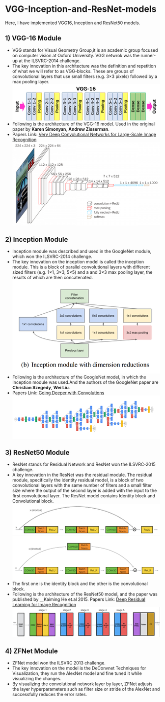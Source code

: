 # VGG-Inception-and-ResNet-models
Here, I have implemented VGG16, Inception and ResNet50 models.

## 1) VGG-16 Module
 - VGG stands for Visual Geometry Group,it is an academic group focused on computer vision at Oxford University. VGG netwrok was the runner-up at the ILSVRC-2014 challenge. 
 - The key innovation in this architecture was the definition and repetition of what we will refer to as VGG-blocks. These are groups of convolutional layers that use small filters (e.g. 3×3 pixels) followed by a max pooling layer.
 ![](Images/vgg-block.png)
 - Following is the architecture of the VGG-16 model. Used in the original paper by __Karen Simonyan__, __Andrew Zisserman__. 
 - Papers Link: [Very Deep Convolutional Networks for Large-Scale Image Recognition](https://arxiv.org/abs/1409.1556)
  ![](Images/VGG-16%20model.png)

 
## 2) Inception Module
- Inception module was described and used in the GoogleNet module, which won the ILSVRC-2014 challenge.
- The key innovation on the inception model is called the inception module. This is a block of parallel convolutional layers with different sized filters (e.g. 1×1, 3×3, 5×5) and a and 3×3 max pooling layer, the results of which are then concatenated.
![](Images/Inception%20block.png)
- Following is the architecture of the GoogleNet model, in which the Inception module was used.And the authors of the GoogleNet paper are __Christian Szegedy__, __Wei Liu__.
- Papers Link: [Going Deeper with Convolutions](https://arxiv.org/abs/1409.4842)
![](Images/Inception%20model.png)


## 3) ResNet50 Module
- ResNet stands for Residual Network and ResNet won the ILSVRC-2015 challenge.
- A key innovation in the ResNet was the residual module. The residual module, specifically the identity residual model, is a block of two convolutional layers with the same number of filters and a small filter size where the output of the second layer is added with the input to the first convolutional layer. The ResNet model contains Identity block and Convolutional block.
![](Images/Identity%20block.png)  ![](Images/Convolutional%20block.png)
- The first one is the identity block and the other is the convolutional block.
- Following is the architecture of the ResNet50 model, and the paper was published by __Kaiming He et.al 2015.
Papers Link: [Deep Residual Learning for Image Recognition](https://arxiv.org/abs/1512.03385)
![](Images/ResNet50%20model.png)

## 4) ZFNet Module
- ZFNet model won the ILSVRC 2013 challenge.
- The key innovation on the model is the DeConvnet Techniques for Visualization, they run the AlexNet model and fine tuned it while visualizing the changes.
- By visualizing the convolutional network layer by layer, ZFNet adjusts the layer hyperparameters such as filter size or stride of the AlexNet and successfully reduces the error rates.
